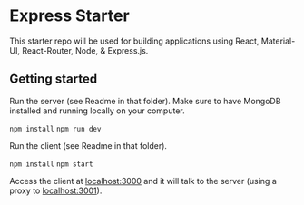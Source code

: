 # Express Starter

This starter repo will be used for building applications using React, Material-UI, React-Router, Node, & Express.js.

## Getting started

Run the server (see Readme in that folder). Make sure to have MongoDB installed and running locally on your computer.

`npm install`
`npm run dev`

Run the client (see Readme in that folder).

`npm install`
`npm start`

Access the client at [localhost:3000](http://localhost:3000) and it will talk to the server (using a proxy to [localhost:3001](http://localhost:3001)).
